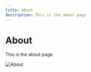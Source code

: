 ```yaml
---
title: About
description: This is the about page
---
```


# About

This is the about page.

![About](./about.avif)
